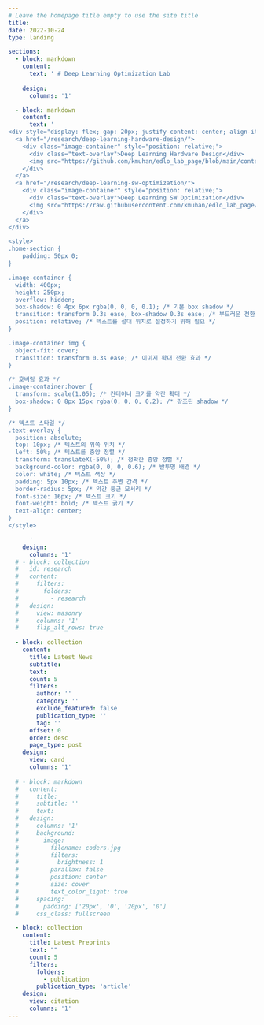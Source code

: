 ```yaml
---
# Leave the homepage title empty to use the site title
title:
date: 2022-10-24
type: landing

sections:
  - block: markdown
    content:
      text: ' # Deep Learning Optimization Lab
      '
    design:
      columns: '1'

  - block: markdown
    content:
      text: '
<div style="display: flex; gap: 20px; justify-content: center; align-items: center;">
  <a href="/research/deep-learning-hardware-design/">
    <div class="image-container" style="position: relative;">
      <div class="text-overlay">Deep Learning Hardware Design</div>
      <img src="https://github.com/kmuhan/edlo_lab_page/blob/main/content/research/Deep%20Learning%20Hardware%20Design/featured.png?raw=true" style="width: 100%; height: 100%; object-fit: cover;">
    </div>
  </a>
  <a href="/research/deep-learning-sw-optimization/">
    <div class="image-container" style="position: relative;">
      <div class="text-overlay">Deep Learning SW Optimization</div>
      <img src="https://raw.githubusercontent.com/kmuhan/edlo_lab_page/refs/heads/main/content/research/deep-learning-sw-optimization/featured.png" style="width: 100%; height: 100%; object-fit: cover;">
    </div>
  </a>
</div>

<style>
.home-section {
    padding: 50px 0;
}

.image-container {
  width: 400px;
  height: 250px;
  overflow: hidden;
  box-shadow: 0 4px 6px rgba(0, 0, 0, 0.1); /* 기본 box shadow */
  transition: transform 0.3s ease, box-shadow 0.3s ease; /* 부드러운 전환 효과 */
  position: relative; /* 텍스트를 절대 위치로 설정하기 위해 필요 */
}

.image-container img {
  object-fit: cover;
  transition: transform 0.3s ease; /* 이미지 확대 전환 효과 */
}

/* 호버링 효과 */
.image-container:hover {
  transform: scale(1.05); /* 컨테이너 크기를 약간 확대 */
  box-shadow: 0 8px 15px rgba(0, 0, 0, 0.2); /* 강조된 shadow */
}

/* 텍스트 스타일 */
.text-overlay {
  position: absolute;
  top: 10px; /* 텍스트의 위쪽 위치 */
  left: 50%; /* 텍스트를 중앙 정렬 */
  transform: translateX(-50%); /* 정확한 중앙 정렬 */
  background-color: rgba(0, 0, 0, 0.6); /* 반투명 배경 */
  color: white; /* 텍스트 색상 */
  padding: 5px 10px; /* 텍스트 주변 간격 */
  border-radius: 5px; /* 약간 둥근 모서리 */
  font-size: 16px; /* 텍스트 크기 */
  font-weight: bold; /* 텍스트 굵기 */
  text-align: center;
}
</style>

      '
    design:
      columns: '1'
  # - block: collection
  #   id: research
  #   content:
  #     filters:
  #       folders:
  #         - research
  #   design:
  #     view: masonry
  #     columns: '1'
  #     flip_alt_rows: true
  
  - block: collection
    content:
      title: Latest News
      subtitle:
      text:
      count: 5
      filters:
        author: ''
        category: ''
        exclude_featured: false
        publication_type: ''
        tag: ''
      offset: 0
      order: desc
      page_type: post
    design:
      view: card
      columns: '1'
  
  # - block: markdown
  #   content:
  #     title:
  #     subtitle: ''
  #     text:
  #   design:
  #     columns: '1'
  #     background:
  #       image: 
  #         filename: coders.jpg
  #         filters:
  #           brightness: 1
  #         parallax: false
  #         position: center
  #         size: cover
  #         text_color_light: true
  #     spacing:
  #       padding: ['20px', '0', '20px', '0']
  #     css_class: fullscreen

  - block: collection
    content:
      title: Latest Preprints
      text: ""
      count: 5
      filters:
        folders:
          - publication
        publication_type: 'article'
    design:
      view: citation
      columns: '1'
---
```

